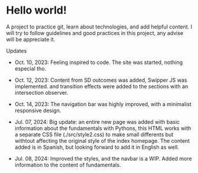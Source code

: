 # Hello world!

A project to practice git, learn about technologies, and add helpful content.
I will try to follow guidelines and good practices in this project, any advise will be appreciate it.

Updates

- Oct. 10, 2023:
  Feeling inspired to code. The site was started, nothing especial tho.

- Oct. 12, 2023:
  Content from SD outcomes was added, Swipper JS was implemented. and transition effects were added to the sections with an intersection observer.

- Oct. 14, 2023:
  The navigation bar was highly improved, with a minimalist responsive design.

- Jul. 07, 2024:
  Big update: an entire new page was added with basic information about the fundamentals with Pythons, this HTML works with a separate CSS file (./src/style2.css) to make small differents but withtout affecting the original style of the index homepage. The content added is in Spanish, but looking forward to add it in English as well.

- Jul. 08, 2024:
  Improved the styles, and the navbar is a WIP. Added more information to the content of fundamentals.
